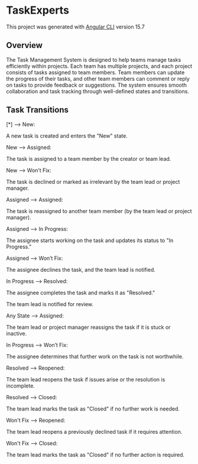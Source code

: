 # TaskExperts

This project was generated with [Angular CLI](https://github.com/angular/angular-cli) version 15.7

## Overview

The Task Management System is designed to help teams manage tasks efficiently within projects. Each team has multiple projects, and each project consists of tasks assigned to team members. Team members can update the progress of their tasks, and other team members can comment or reply on tasks to provide feedback or suggestions. The system ensures smooth collaboration and task tracking through well-defined states and transitions.



## Task Transitions

[*] --> New:

A new task is created and enters the "New" state.

New --> Assigned:

The task is assigned to a team member by the creator or team lead.

New --> Won’t Fix:

The task is declined or marked as irrelevant by the team lead or project manager.

Assigned --> Assigned:

The task is reassigned to another team member (by the team lead or project manager).

Assigned --> In Progress:

The assignee starts working on the task and updates its status to "In Progress."

Assigned --> Won’t Fix:

The assignee declines the task, and the team lead is notified.

In Progress --> Resolved:

The assignee completes the task and marks it as "Resolved."

The team lead is notified for review.

Any State --> Assigned:

The team lead or project manager reassigns the task if it is stuck or inactive.

In Progress --> Won’t Fix:

The assignee determines that further work on the task is not worthwhile.

Resolved --> Reopened:

The team lead reopens the task if issues arise or the resolution is incomplete.

Resolved --> Closed:

The team lead marks the task as "Closed" if no further work is needed.

Won't Fix --> Reopened:

The team lead reopens a previously declined task if it requires attention.

Won't Fix --> Closed:

The team lead marks the task as "Closed" if no further action is required.

